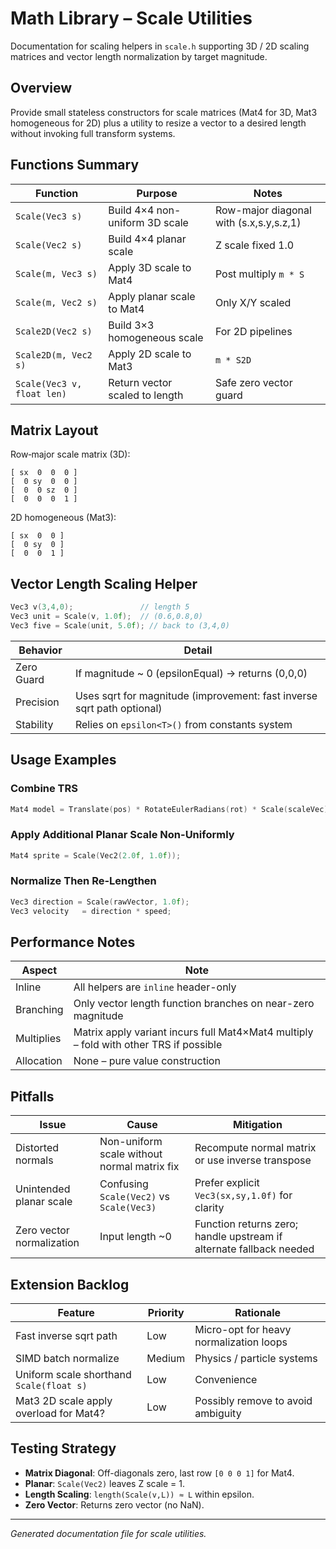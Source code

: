 # Math Library – Scale Utilities

Documentation for scaling helpers in `scale.h` supporting 3D / 2D scaling matrices and vector length normalization by target magnitude.

## Overview

Provide small stateless constructors for scale matrices (Mat4 for 3D, Mat3 homogeneous for 2D) plus a utility to resize a vector to a desired length without invoking full transform systems.

## Functions Summary

| Function | Purpose | Notes |
|----------|---------|-------|
| `Scale(Vec3 s)` | Build 4×4 non-uniform 3D scale | Row-major diagonal with (s.x,s.y,s.z,1) |
| `Scale(Vec2 s)` | Build 4×4 planar scale | Z scale fixed 1.0 |
| `Scale(m, Vec3 s)` | Apply 3D scale to Mat4 | Post multiply `m * S` |
| `Scale(m, Vec2 s)` | Apply planar scale to Mat4 | Only X/Y scaled |
| `Scale2D(Vec2 s)` | Build 3×3 homogeneous scale | For 2D pipelines |
| `Scale2D(m, Vec2 s)` | Apply 2D scale to Mat3 | `m * S2D` |
| `Scale(Vec3 v, float len)` | Return vector scaled to length | Safe zero vector guard |

## Matrix Layout

Row‑major scale matrix (3D):

```text
[ sx  0  0  0 ]
[  0 sy  0  0 ]
[  0  0 sz  0 ]
[  0  0  0  1 ]
```

2D homogeneous (Mat3):

```text
[ sx  0  0 ]
[  0 sy  0 ]
[  0  0  1 ]
```

## Vector Length Scaling Helper

```cpp
Vec3 v(3,4,0);               // length 5
Vec3 unit = Scale(v, 1.0f);  // (0.6,0.8,0)
Vec3 five = Scale(unit, 5.0f); // back to (3,4,0)
```

| Behavior | Detail |
|----------|--------|
| Zero Guard | If magnitude ~ 0 (epsilonEqual) → returns (0,0,0) |
| Precision | Uses sqrt for magnitude (improvement: fast inverse sqrt path optional) |
| Stability | Relies on `epsilon<T>()` from constants system |

## Usage Examples

### Combine TRS

```cpp
Mat4 model = Translate(pos) * RotateEulerRadians(rot) * Scale(scaleVec);
```

### Apply Additional Planar Scale Non-Uniformly

```cpp
Mat4 sprite = Scale(Vec2(2.0f, 1.0f));
```

### Normalize Then Re-Lengthen

```cpp
Vec3 direction = Scale(rawVector, 1.0f);
Vec3 velocity   = direction * speed;
```

## Performance Notes

| Aspect | Note |
|--------|------|
| Inline | All helpers are `inline` header-only |
| Branching | Only vector length function branches on near-zero magnitude |
| Multiplies | Matrix apply variant incurs full Mat4×Mat4 multiply – fold with other TRS if possible |
| Allocation | None – pure value construction |

## Pitfalls

| Issue | Cause | Mitigation |
|-------|-------|-----------|
| Distorted normals | Non-uniform scale without normal matrix fix | Recompute normal matrix or use inverse transpose |
| Unintended planar scale | Confusing `Scale(Vec2)` vs `Scale(Vec3)` | Prefer explicit `Vec3(sx,sy,1.0f)` for clarity |
| Zero vector normalization | Input length ~0 | Function returns zero; handle upstream if alternate fallback needed |

## Extension Backlog

| Feature | Priority | Rationale |
|---------|----------|-----------|
| Fast inverse sqrt path | Low | Micro-opt for heavy normalization loops |
| SIMD batch normalize | Medium | Physics / particle systems |
| Uniform scale shorthand `Scale(float s)` | Low | Convenience |
| Mat3 2D scale apply overload for Mat4? | Low | Possibly remove to avoid ambiguity |

## Testing Strategy

- **Matrix Diagonal**: Off-diagonals zero, last row `[0 0 0 1]` for Mat4.
- **Planar**: `Scale(Vec2)` leaves Z scale = 1.
- **Length Scaling**: `length(Scale(v,L)) ≈ L` within epsilon.
- **Zero Vector**: Returns zero vector (no NaN).

---

*Generated documentation file for scale utilities.*
